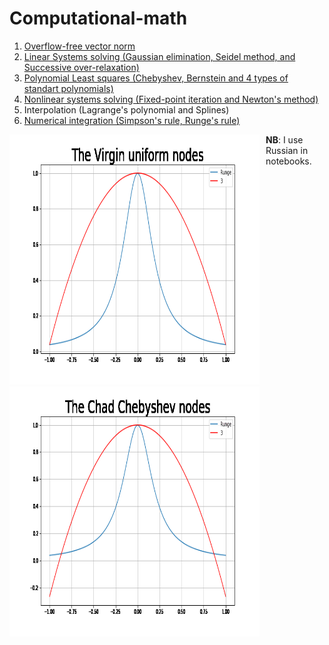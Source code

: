 # Computational-math

1. [Overflow-free vector norm](./Vector_norm.ipynb)
2. [Linear Systems solving (Gaussian elimination, Seidel method, and Successive over-relaxation)](./Linear_systems.ipynb)
3. [Polynomial Least squares (Chebyshev, Bernstein and 4 types of standart polynomials)](./Least_squares.ipynb)
4. [Nonlinear systems solving (Fixed-point iteration and Newton's method)](./Nonlinear_systems.ipynb)
5. Interpolation (Lagrange's polynomial and Splines)
6. [Numerical integration (Simpson's rule, Runge's rule)](./Numerical_integration.ipynb)

<div align="center">
 <div style="float:left; padding-right:10px">
  <img src="img/runge_uniform_meme.gif" height="400" width="400">
 </div>
  
 <div style="float:left">
  <img src="img/runge_chebyshev_meme.gif" height="400" width="400">
 </div>
</div>

**NB**: I use Russian in notebooks.
